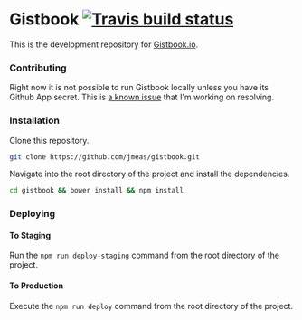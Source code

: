 # Gistbook [![Travis build status](http://img.shields.io/travis/jmeas/gistbook.svg?style=flat)](https://travis-ci.org/jmeas/gistbook)

This is the development repository for [Gistbook.io](https://gistbook.io/).

### Contributing

Right now it is not possible to run Gistbook locally unless you have its Github App secret. This is
[a known issue](https://github.com/jmeas/gistbook/issues/169) that I'm working on resolving.

### Installation

Clone this repository.

```sh
git clone https://github.com/jmeas/gistbook.git
```

Navigate into the root directory of the project and install the dependencies.

```sh
cd gistbook && bower install && npm install
```

### Deploying

#### To Staging

Run the `npm run deploy-staging` command from the root directory of the project.

#### To Production

Execute the `npm run deploy` command from the root directory of the project.
